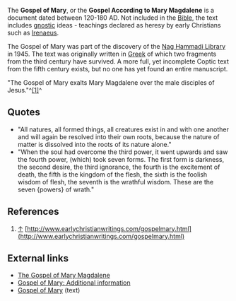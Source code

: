 The **Gospel of Mary**, or the
**Gospel According to Mary Magdalene** is a document dated between
120-180 AD. Not included in the [Bible](Bible "Bible"), the text
includes [gnostic](Gnosticism "Gnosticism") ideas - teachings
declared as heresy by early Christians such as
[Irenaeus](Irenaeus "Irenaeus").

The Gospel of Mary was part of the discovery of the
[Nag Hammadi Library](Nag_Hammadi_Library "Nag Hammadi Library") in
1945. The text was originally written in [Greek](Greek "Greek") of
which two fragments from the third century have survived. A more
full, yet incomplete Coptic text from the fifth century exists, but
no one has yet found an entire manuscript.

"The Gospel of Mary exalts Mary Magdalene over the male disciples
of Jesus."^[[1]](#note-0)^


## Quotes

-   "All natures, all formed things, all creatures exist in and
    with one another and will again be resolved into their own roots,
    because the nature of matter is dissolved into the roots of its
    nature alone."
-   "When the soul had overcome the third power, it went upwards
    and saw the fourth power, (which) took seven forms. The first form
    is darkness, the second desire, the third ignorance, the fourth is
    the excitement of death, the fifth is the kingdom of the flesh, the
    sixth is the foolish wisdom of flesh, the seventh is the wrathful
    wisdom. These are the seven {powers} of wrath."

## References

1.  [↑](#ref-0)
    [http://www.earlychristianwritings.com/gospelmary.html](http://www.earlychristianwritings.com/gospelmary.html)

## External links

-   [The Gospel of Mary Magdalene](http://reluctant-messenger.com/gospel-magdalene.htm)
-   [Gospel of Mary: Additional information](http://www.gospels.net/additional/maryadditional.html)
-   [Gospel of Mary](http://www.pbs.org/wgbh/pages/frontline/shows/religion/maps/primary/mary.html)
    (text)



